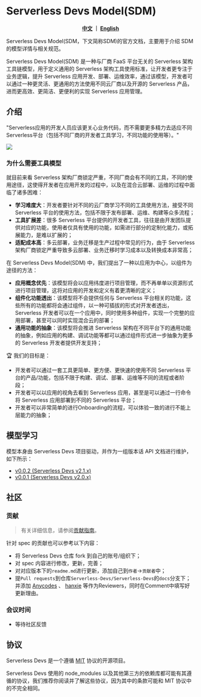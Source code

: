 # Serverless Devs Model(SDM)

<p align="center">
  <span><b><a href="./readme.md">中文</a> ｜ <a href="./readme_en.md">English</a></b></span><br>
</p>


Serverless Devs Model(SDM，下文简称SDM)的官方文档，主要用于介绍 SDM 的模型详情与相关规范。

Serverless Devs Model(SDM) 是一种与厂商 FaaS 平台无关的 Serverless 架构工具链模型，用于定义通用的 Serverless 架构工具使用标准，让开发者更专注于业务逻辑，提升 Serverless 应用开发、部署、运维效率，通过该模型，开发者可以通过一种更灵活、更通用的方法使用不同云厂商以及开源的 Serverless 产品，进而更高效、更简洁、更便利的实现 Serverless 应用管理。

## 介绍

"Serverless应用的开发人员应该更关心业务代码，而不需要更多精力去适应不同Serverless平台（包括不同厂商的开发者工具学习，不同功能的使用等）。"

![](https://serverless-article-picture.oss-cn-hangzhou.aliyuncs.com/1631771269638_20210916054752754202.png)

### 为什么需要工具模型

就目前来看 Serverless 架构厂商锁定严重，不同厂商会有不同的工具，不同的使用途径，这使得开发者在应用开发的过程中，以及在混合云部署、运维的过程中面临了诸多困难：

- **学习难度大**：开发者要针对不同的云厂商学习不同的工具使用方法，接受不同 Serverless 平台的使用方法，包括不限于发布部署、运维、构建等众多流程；
- **工具扩展差**：很多 Serverless 平台提供的开发者工具，往往是由开发团队提供对应的功能，使用者仅具有使用的功能，如需进行部分的定制化能力，或拓展能力，是难以扩展的；
- **适配成本高**：多云部署，业务迁移是生产过程中常见的行为，由于 Serverless 架构厂商锁定严重导致多云部署、业务迁移时学习成本以及转换成本非常高；

在 Serverless Devs Model(SDM) 中，我们提出了一种以应用为中心，以组件为途径的方法：

- **应用概念优先**：该模型将会以应用纬度进行项目管理，而不再单单以资源形式进行项目管理，这将对应用的开发和定义有着更清晰的定义；
- **组件化功能透出**：该模型将不会提供任何与 Serverless 平台相关的功能，这些所有的功能都将会通过组件，以一种可插拔的形式对开发者透出，Serverless 开发者可以在一个应用中，同时使用多种组件，实现一个完整的应用部署，甚至可以同时实现混合云的部署；
- **通用功能的抽象**：该模型将会推进 Serverless 架构在不同平台下的通用功能的抽象，例如应用的构建、调试功能等都可以通过组件形式进一步抽象为更多的 Serverless 开发者提供开发支持；

:trophy: 我们的目标是：

- 开发者可以通过一套工具更简单、更方便、更快速的使用不同 Serverless 平台的产品/功能，包括不限于构建、调试、部署、运维等不同的流程或者阶段；
- 开发者可以以应用的视角去看到 Serverless 应用，甚至是可以通过一行命令将 Serverless 应用部署到不同的 Serverless 平台；
- 开发者可以非常简单的进行Onboarding的流程，可以体验一致的进行不能上层能力的抽象；

## 模型学习

模型本身由 Serverless Devs 项目驱动，并作为一组版本话 API 文档进行维护，如下所示：

- [v0.0.2 (Serverless Devs v2.1.x)](zh/0.0.2/readme.md)
- [v0.0.1 (Serverless Devs v2.0.x)](zh/0.0.1/readme.md)

## 社区

### 贡献

> 有关详细信息，请参阅[贡献指南](../CONTRIBUTING.md)。

针对 spec 的贡献也可以参考以下内容：
- 将 Serverless Devs 仓库 fork 到自己的账号/组织下；
- 对 spec 内容进行修改，更新，完善；
- 对对应版本下的`readme.md`进行更新，添加自己到`作者`->`贡献者`中；
- 提`Pull requests`到仓库`Serverless-Devs/Serverless-Devs`的`docs`分支下；并添加 [Anycodes](https://github.com/anycodes) 、 [hanxie](https://github.com/hanxie-crypto) 等作为Reviewers，同时在Comment中填写好更新理由。

### 会议时间

- 等待社区反馈

## 协议

Serverless Devs 是一个遵循 [MIT](../LICENSE) 协议的开源项目。

Serverless Devs 使用的 node_modules 以及其他第三方的依赖库都可能有其遵循的协议，我们推荐你阅读并了解这些协议，因为其中的条款可能和 MIT 协议中的不完全相同。
